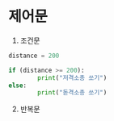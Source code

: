 # 제어문

1. 조건문

```py
distance = 200

if (distance >= 200):
        print("저격소총 쏘기")
else:
        print("돋격소총 쏘기")
```

2. 반복문
